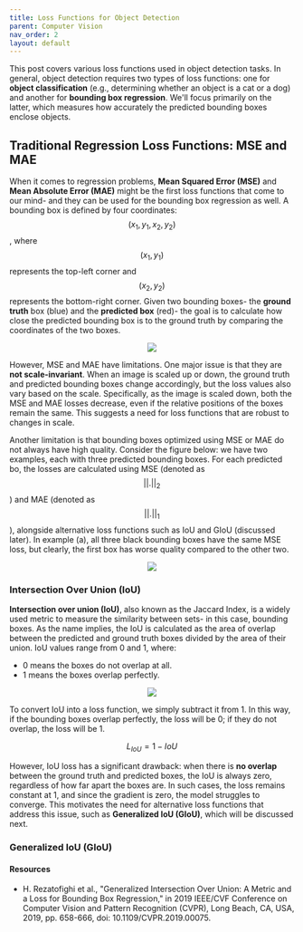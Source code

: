 ```yaml
---
title: Loss Functions for Object Detection
parent: Computer Vision
nav_order: 2
layout: default
---
```


This post covers various loss functions used in object detection tasks. In general, object detection requires two types of loss functions: one for **object classification** (e.g., determining whether an object is a cat or a dog) and another for **bounding box regression**. We'll focus primarily on the latter, which measures how accurately the predicted bounding boxes enclose objects.

## Traditional Regression Loss Functions: MSE and MAE

When it comes to regression problems, **Mean Squared Error (MSE)** and **Mean Absolute Error (MAE)** might be the first loss functions that come to our mind- and they can be used for the bounding box regression as well. A bounding box is defined by four coordinates: $$(x_1, y_1, x_2, y_2)$$, where $$(x_1, y_1)$$ represents the top-left corner and $$(x_2, y_2)$$ represents the bottom-right corner. Given two bounding boxes- the **ground truth** box (blue) and the **predicted box** (red)- the goal is to calculate how close the predicted bounding box is to the ground truth by comparing the coordinates of the two boxes.

<p align="center">
  <img src="https://github.com/user-attachments/assets/21d9f801-8ddc-44bb-8bd5-ca541fbf63aa">
</p>

However, MSE and MAE have limitations. One major issue is that they are **not scale-invariant**. When an image is scaled up or down, the ground truth and predicted bounding boxes change accordingly, but the loss values also vary based on the scale. Specifically, as the image is scaled down, both the MSE and MAE losses decrease, even if the relative positions of the boxes remain the same. This suggests a need for loss functions that are robust to changes in scale.

Another limitation is that bounding boxes optimized using MSE or MAE do not always have high quality. Consider the figure below: we have two examples, each with three predicted bounding boxes. For each predicted bo, the losses are calculated using MSE (denoted as $$||.||_2$$) and MAE (denoted as $$||.||_1$$), alongside alternative loss functions such as IoU and GIoU (discussed later). In example (a), all three black bounding boxes have the same MSE loss, but clearly, the first box has worse quality compared to the other two.

<p align="center">
  <img src="https://github.com/user-attachments/assets/fa14d63d-6c86-44a2-aa60-613d2d76edeb">
</p>

### Intersection Over Union (IoU)

**Intersection over union (IoU)**, also known as the Jaccard Index, is a widely used metric to measure the similarity between sets- in this case, bounding boxes. As the name implies, the IoU is calculated as the area of overlap between the predicted and ground truth boxes divided by the area of their union. IoU values range from 0 and 1, where:

- 0 means the boxes do not overlap at all.
- 1 means the boxes overlap perfectly.
  
<p align="center">
  <img src="https://github.com/user-attachments/assets/fb4f8225-72f1-4f5c-b27b-e81af0b3c80f">
</p>

To convert IoU into a loss function, we simply subtract it from 1. In this way, if the bounding boxes overlap perfectly, the loss will be 0; if they do not overlap, the loss will be 1.

$$L_{IoU}=1-IoU$$

However, IoU loss has a significant drawback: when there is **no overlap** between the ground truth and predicted boxes, the IoU is always zero, regardless of how far apart the boxes are. In such cases, the loss remains constant at 1, and since the gradient is zero, the model struggles to converge. This motivates the need for alternative loss functions that address this issue, such as **Generalized IoU (GIoU)**, which will be discussed next.

### Generalized IoU (GIoU)


#### Resources
- H. Rezatofighi et al., "Generalized Intersection Over Union: A Metric and a Loss for Bounding Box Regression," in 2019 IEEE/CVF Conference on Computer Vision and Pattern Recognition (CVPR), Long Beach, CA, USA, 2019, pp. 658-666, doi: 10.1109/CVPR.2019.00075.
